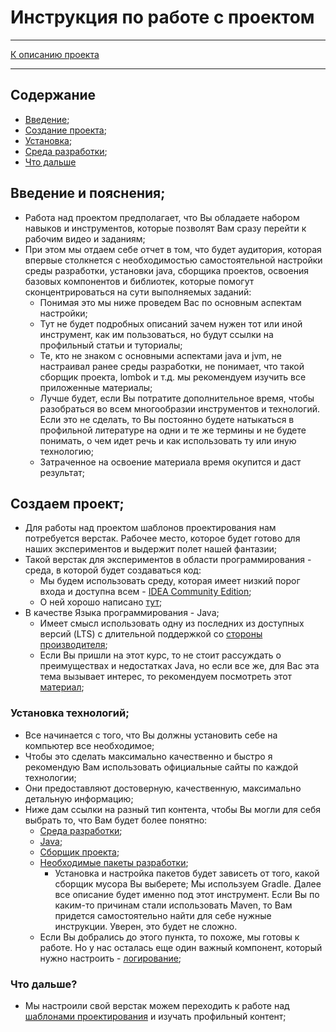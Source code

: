 # Инструкция по работе с проектом
***
[К описанию проекта](../../../src/main/README.md)
***
## Содержание
* [Введение](#введение-и-пояснения);
* [Создание проекта](#создаем-проект);
* [Установка](#установка-технологий);
* [Среда разработки](#добавляем-сборщик);
* [Что дальше](#что-дальше)

## Введение и пояснения;
* Работа над проектом предполагает, что Вы обладаете набором навыков и инструментов, 
которые позволят Вам сразу перейти к рабочим видео и заданиям;
* При этом мы отдаем себе отчет в том, что будет аудитория, 
которая впервые столкнется с необходимостью самостоятельной настройки среды разработки, установки java, сборщика проектов, 
освоения базовых компонентов и библиотек, которые помогут сконцентрироваться на сути выполняемых заданий:
  * Понимая это мы ниже проведем Вас по основным аспектам настройки;
  * Тут не будет подробных описаний зачем нужен тот или иной инструмент, как им пользоваться, но будут ссылки на профильный статьи и туториалы;
  * Те, кто не знаком с основными аспектами java и jvm, не настраивал ранее среды разработки, не понимает, 
  что такой сборщик проекта, lombok и т.д. мы рекомендуем изучить все приложенные материалы; 
  * Лучше будет, если Вы потратите дополнительное время, чтобы разобраться во всем многообразии инструментов и технологий. 
  Если это не сделать, то Вы постоянно будете натыкаться в профильной литературе на одни и те же термины и не будете понимать, о чем идет речь и как использовать ту или иную технологию;
  * Затраченное на освоение материала время окупится и даст результат;

## Создаем проект;
* Для работы над проектом шаблонов проектирования нам потребуется верстак. 
Рабочее место, которое будет готово для наших экспериментов и выдержит полет нашей фантазии;
* Такой верстак для экспериментов в области программирования - среда, в которой будет создаваться код:
  * Мы будем использовать среду, которая имеет низкий порог входа и доступна всем - [IDEA Community Edition](https://www.jetbrains.com/ru-ru/idea/download/?section=linux);
  * О ней хорошо написано [тут](https://javarush.com/groups/posts/intellij-idea);
* В качестве Языка программирования - Java;
  * Имеет смысл использовать одну из последних из доступных версий (LTS) с длительной поддержкой со [стороны производителя](https://en.wikipedia.org/wiki/Java_version_history);
  * Если Вы пришли на этот курс, то не стоит рассуждать о преимуществах и недостатках Java, но если все же, для Вас эта тема вызывает интерес, то рекомендуем посмотреть этот [материал](https://habr.com/ru/companies/yandex/articles/481688/);

### Установка технологий;
* Все начинается с того, что Вы должны установить себе на компьютер все необходимое;
* Чтобы это сделать максимально качественно и быстро я рекомендую Вам использовать официальные сайты по каждой технологии;
* Они предоставляют достоверную, качественную, максимально детальную информацию;
* Ниже дам ссылки на разный тип контента, чтобы Вы могли для себя выбрать то, что Вам будет более понятно:
  * [Среда разработки](https://www.jetbrains.com/help/idea/installation-guide.html);
  * [Java](https://skillbox.ru/media/base/kak_ustanovit_jdk_i_sredu_razrabotki_intellij_idea/);
  * [Сборщик проекта](ProjectCollector.md);
  * [Необходимые пакеты разработки](Component.md);
    * Установка и настройка пакетов будет зависеть от того, какой сборщик мусора Вы выберете;
    Мы используем Gradle. 
    Далее все описание будет именно под этот инструмент. 
    Если Вы по каким-то причинам стали использовать Maven, то Вам придется 
    самостоятельно найти для себе нужные инструкции. Уверен, это будет не сложно.
  * Если Вы добрались до этого пункта, то похоже, мы готовы к работе. Но у нас осталась еще один важный компонент, который нужно настроить - [логирование](Log.md);

### Что дальше?
* Мы настроили свой верстак можем переходить к работе над [шаблонами проектирования](../../../README.md#описание-типов-шаблонов) и изучать профильный контент;